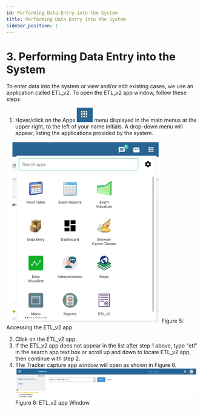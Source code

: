 ```yaml
---
id: Performing-Data-Entry-into-the-System
title: Performing Data Entry into the System
sidebar_position: 1
---
```


# 3. Performing Data Entry into the System

To enter data into the system or view and/or edit existing cases, we use an application called ETL_v2. To open the ETL_v2 app window, follow these steps:

1. Hover/click on the Apps ![alt text](image.png) menu displayed in the main menus at the upper right, to the left of your name initials. A drop-down menu will appear, listing the applications provided by the system.

![alt text](<../../static/img/Accessing ETL_v2.PNG>)
 Figure 5: Accessing the ETL_v2 app

2. Click on the ETL_v2 app.
3. If the ETL_v2 app does not appear in the list after step 1 above, type "etl" in the search app text box or scroll up and down to locate ETL_v2 app, then continue with step 2.
4. The Tracker capture app window will open as shown in Figure 6.
![alt text](<../../static/img/ETL_v2 app.PNG>)
Figure 6: ETL_v2 app Window

